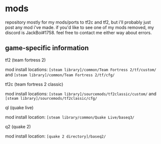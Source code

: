 # mods
repository mostly for my mods/ports to tf2c and tf2, but i'll probably just post any mod i've made.
if you'd like to see one of my mods removed, my discord is JackBoi#1758. feel free to contact me either way about errors.

## game-specific information
tf2 (team fortress 2)

  mod install locations: `[steam library]/common/Team Fortress 2/tf/custom/` and `[steam library]/common/Team Fortress 2/tf/cfg/`

tf2c (team fortress 2 classic)
  
  mod install locations: `[steam library]/sourcemods/tf2classic/custom/` and `[steam library]/sourcemods/tf2classic/cfg/`

ql (quake live)
  
  mod install location: `[steam library/common/Quake Live/baseq3/`

q2 (quake 2)

  mod install location: `[quake 2 directory]/baseq2/`
